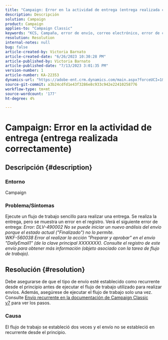 ```yaml
---
title: "Campaign: Error en la actividad de entrega (entrega realizada correctamente)"
description: Descripción
solution: Campaign
product: Campaign
applies-to: "Campaign Classic"
keywords: "KCS, Campaña, error de envío, correo electrónico, error de correo electrónico"
resolution: Resolution
internal-notes: null
bug: false
article-created-by: Victoria Barnato
article-created-date: "6/26/2023 10:30:28 PM"
article-published-by: Victoria Barnato
article-published-date: "7/13/2023 3:01:35 PM"
version-number: 1
article-number: KA-22353
dynamics-url: "https://adobe-ent.crm.dynamics.com/main.aspx?forceUCI=1&pagetype=entityrecord&etn=knowledgearticle&id=bebccf09-7114-ee11-8f6e-6045bd006239"
source-git-commit: a3b24cdfd1e43f3286e8c933c942e22410258776
workflow-type: tm+mt
source-wordcount: '177'
ht-degree: 4%

---
```


# Campaign: Error en la actividad de entrega (entrega realizada correctamente)

## Descripción {#description}


### Entorno

Campaign

### Problema/Síntomas

Ejecute un flujo de trabajo sencillo para realizar una entrega. Se realiza la entrega, pero se muestra un error en el registro. Verá el siguiente error de entrega:
*Error: DLV-490002 No se puede iniciar un nuevo análisis del envío porque el estado actual (&quot;Finalizado&quot;) no lo permite.
<br>WKF-560038 Error al realizar la acción &quot;Preparar y aprobar&quot; en el envío &quot;DailyEmail1&quot; (de la clave principal XXXXXXX). Consulte el registro de este envío para obtener más información (objeto asociado con la tarea de flujo de trabajo).*


## Resolución {#resolution}


Debe asegurarse de que el tipo de envío esté establecido como recurrente desde el principio antes de ejecutar el flujo de trabajo utilizado para realizar envíos. Además, asegúrese de ejecutar el flujo de trabajo solo una vez. Consulte [Envío recurrente en la documentación de Campaign Classic v7](https://experienceleague.adobe.com/docs/campaign-classic/using/automating-with-workflows/action-activities/recurring-delivery.html?lang=en) para ver los pasos.

### Causa

El flujo de trabajo se estableció dos veces y el envío no se estableció en recurrente desde el principio.
